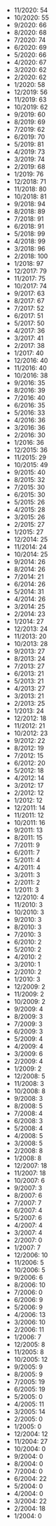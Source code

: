 *  11/2020: 54
*  10/2020: 55
*  9/2020: 66
*  8/2020: 68
*  7/2020: 74
*  6/2020: 69
*  5/2020: 66
*  4/2020: 67
*  3/2020: 62
*  2/2020: 62
*  1/2020: 58
*  12/2019: 56
*  11/2019: 63
*  10/2019: 62
*  9/2019: 60
*  8/2019: 69
*  7/2019: 62
*  6/2019: 70
*  5/2019: 81
*  4/2019: 73
*  3/2019: 74
*  2/2019: 68
*  1/2019: 76
*  12/2018: 71
*  11/2018: 80
*  10/2018: 81
*  9/2018: 94
*  8/2018: 89
*  7/2018: 91
*  6/2018: 91
*  5/2018: 99
*  4/2018: 99
*  3/2018: 96
*  2/2018: 100
*  1/2018: 97
*  12/2017: 79
*  11/2017: 75
*  10/2017: 74
*  9/2017: 63
*  8/2017: 67
*  7/2017: 52
*  6/2017: 51
*  5/2017: 50
*  4/2017: 36
*  3/2017: 41
*  2/2017: 38
*  1/2017: 40
*  12/2016: 40
*  11/2016: 40
*  10/2016: 38
*  9/2016: 35
*  8/2016: 39
*  7/2016: 40
*  6/2016: 35
*  5/2016: 33
*  4/2016: 36
*  3/2016: 36
*  2/2016: 30
*  1/2016: 36
*  12/2015: 36
*  11/2015: 29
*  10/2015: 49
*  9/2015: 40
*  8/2015: 32
*  7/2015: 30
*  6/2015: 30
*  5/2015: 26
*  4/2015: 28
*  3/2015: 26
*  2/2015: 27
*  1/2015: 27
*  12/2014: 25
*  11/2014: 24
*  10/2014: 25
*  9/2014: 26
*  8/2014: 26
*  7/2014: 21
*  6/2014: 26
*  5/2014: 31
*  4/2014: 26
*  3/2014: 25
*  2/2014: 23
*  1/2014: 27
*  12/2013: 24
*  11/2013: 20
*  10/2013: 28
*  9/2013: 27
*  8/2013: 24
*  7/2013: 27
*  6/2013: 21
*  5/2013: 21
*  4/2013: 27
*  3/2013: 21
*  2/2013: 25
*  1/2013: 24
*  12/2012: 18
*  11/2012: 21
*  10/2012: 23
*  9/2012: 22
*  8/2012: 19
*  7/2012: 15
*  6/2012: 20
*  5/2012: 18
*  4/2012: 14
*  3/2012: 17
*  2/2012: 12
*  1/2012: 12
*  12/2011: 14
*  11/2011: 12
*  10/2011: 16
*  9/2011: 13
*  8/2011: 15
*  7/2011: 9
*  6/2011: 7
*  5/2011: 4
*  4/2011: 4
*  3/2011: 3
*  2/2011: 2
*  1/2011: 3
*  12/2010: 4
*  11/2010: 3
*  10/2010: 3
*  9/2010: 3
*  8/2010: 3
*  7/2010: 3
*  6/2010: 2
*  5/2010: 2
*  4/2010: 2
*  3/2010: 1
*  2/2010: 2
*  1/2010: 3
*  12/2009: 2
*  11/2009: 2
*  10/2009: 2
*  9/2009: 4
*  8/2009: 3
*  7/2009: 3
*  6/2009: 3
*  5/2009: 4
*  4/2009: 4
*  3/2009: 6
*  2/2009: 4
*  1/2009: 2
*  12/2008: 5
*  11/2008: 3
*  10/2008: 8
*  9/2008: 3
*  8/2008: 5
*  7/2008: 4
*  6/2008: 3
*  5/2008: 4
*  4/2008: 5
*  3/2008: 5
*  2/2008: 8
*  1/2008: 8
*  12/2007: 18
*  11/2007: 18
*  10/2007: 6
*  9/2007: 3
*  8/2007: 6
*  7/2007: 7
*  6/2007: 4
*  5/2007: 6
*  4/2007: 4
*  3/2007: 4
*  2/2007: 0
*  1/2007: 7
*  12/2006: 10
*  11/2006: 5
*  10/2006: 5
*  9/2006: 6
*  8/2006: 10
*  7/2006: 0
*  6/2006: 9
*  5/2006: 9
*  4/2006: 13
*  3/2006: 10
*  2/2006: 11
*  1/2006: 7
*  12/2005: 8
*  11/2005: 8
*  10/2005: 12
*  9/2005: 9
*  8/2005: 9
*  7/2005: 19
*  6/2005: 19
*  5/2005: 0
*  4/2005: 11
*  3/2005: 14
*  2/2005: 0
*  1/2005: 0
*  12/2004: 12
*  11/2004: 27
*  10/2004: 0
*  9/2004: 0
*  8/2004: 0
*  7/2004: 0
*  6/2004: 22
*  5/2004: 0
*  4/2004: 0
*  3/2004: 22
*  2/2004: 18
*  1/2004: 0
